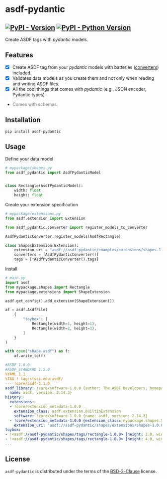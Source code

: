 # asdf-pydantic


[![PyPI - Version](https://img.shields.io/pypi/v/asdf-pydantic.svg)](https://pypi.org/project/asdf-pydantic)
[![PyPI - Python Version](https://img.shields.io/pypi/pyversions/asdf-pydantic.svg)](https://pypi.org/project/asdf-pydantic)
-----

Create ASDF tags with *pydantic* models.

## Features

- [x] Create ASDF tag from your *pydantic* models with batteries ([converters](https://asdf.readthedocs.io/en/stable/asdf/extending/converters.html)) included.
- [x] Validates data models as you create them and not only when reading and writing ASDF files.
- [x] All the cool things that comes with *pydantic* (e.g., JSON encoder, Pydantic types)
- <span style="color: #736f73">Comes with schemas.</span>

## Installation

```console
pip install asdf-pydantic
```

## Usage

Define your data model
```py
# mypackage/shapes.py
from asdf_pydantic import AsdfPydanticModel


class Rectangle(AsdfPydanticModel):
    width: float
    height: float
```

Create your extension specification
```py
# mypackage/extensions.py
from asdf.extension import Extension

from asdf_pydantic.converter import register_models_to_converter

AsdfPydanticConverter.register_models(AsdfRectangle)

class ShapesExtension(Extension):
    extension_uri = "asdf://asdf-pydantic/examples/extensions/shapes-1.0.0"
    converters = [AsdfPydanticConverter()]
    tags = [*AsdfPydanticConverter().tags]
```

Install

```py
# main.py
import asdf
from mypackage.shapes import Rectangle
from mypackage.extensions import ShapeExtension

asdf.get_config().add_extension(ShapeExtension())

af = asdf.AsdfFile(
    {
        "toybox": [
            Rectangle(width=1, height=1),
            Rectangle(width=2, height=3),
        ]
    }
)

with open("shape.asdf") as f:
    af.write_to(f)

```

```yaml
#ASDF 1.0.0
#ASDF_STANDARD 1.5.0
%YAML 1.1
%TAG ! tag:stsci.edu:asdf/
--- !core/asdf-1.1.0
asdf_library: !core/software-1.0.0 {author: The ASDF Developers, homepage: 'http://github.com/asdf-format/asdf',
  name: asdf, version: 2.14.3}
history:
  extensions:
  - !core/extension_metadata-1.0.0
    extension_class: asdf.extension.BuiltinExtension
    software: !core/software-1.0.0 {name: asdf, version: 2.14.3}
  - !core/extension_metadata-1.0.0 {extension_class: mypackage.shapes.ShapesExtension,
    extension_uri: 'asdf://asdf-pydantic/shapes/extensions/shapes-1.0.0'}
toybox:
- !<asdf://asdf-pydantic/shapes/tags/rectangle-1.0.0> {height: 2.0, width: 1.0}
- !<asdf://asdf-pydantic/shapes/tags/rectangle-1.0.0> {height: 4.0, width: 3.0}
...
```

## License

`asdf-pydantic` is distributed under the terms of the [BSD-3-Clause](./LICENSE) license.
